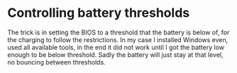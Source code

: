 # Controlling battery thresholds

The trick is in setting the BIOS to a threshold that the battery is below of, for the charging to follow the restrictions. In my case I installed Windows even, used all available tools, in the end it did not work until I got the battery low enough to be below threshold. Sadly the battery will just stay at that level, no bouncing between thresholds.
